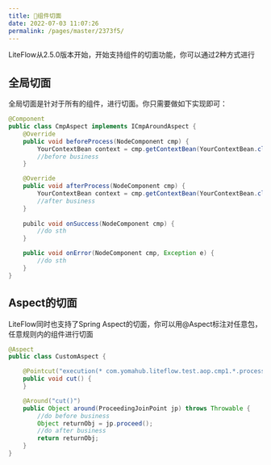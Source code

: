 ```yaml
---
title: 🍪组件切面
date: 2022-07-03 11:07:26
permalink: /pages/master/2373f5/
---
```


LiteFlow从2.5.0版本开始，开始支持组件的切面功能，你可以通过2种方式进行

## 全局切面

全局切面是针对于所有的组件，进行切面。你只需要做如下实现即可：

```java
@Component
public class CmpAspect implements ICmpAroundAspect {
    @Override
    public void beforeProcess(NodeComponent cmp) {
        YourContextBean context = cmp.getContextBean(YourContextBean.class);
        //before business
    }

    @Override
    public void afterProcess(NodeComponent cmp) {
        YourContextBean context = cmp.getContextBean(YourContextBean.class);
        //after business
    }
    
    pubilc void onSuccess(NodeComponent cmp) {
        //do sth
    }

	public void onError(NodeComponent cmp, Exception e) {
	    //do sth
	}
}
```

## Aspect的切面

LiteFlow同时也支持了Spring Aspect的切面，你可以用@Aspect标注对任意包，任意规则内的组件进行切面

```java
@Aspect
public class CustomAspect {

    @Pointcut("execution(* com.yomahub.liteflow.test.aop.cmp1.*.process())")
    public void cut() {
    }

    @Around("cut()")
    public Object around(ProceedingJoinPoint jp) throws Throwable {
        //do before business
        Object returnObj = jp.proceed();
        //do after business
        return returnObj;
    }
}
```